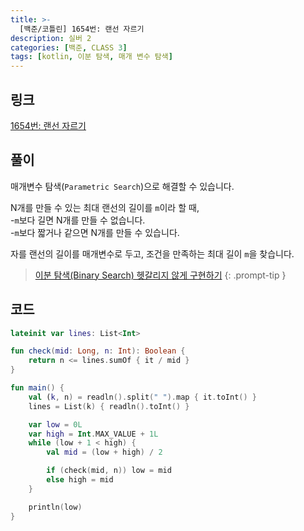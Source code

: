 ```yaml
---
title: >-
  [백준/코틀린] 1654번: 랜선 자르기
description: 실버 2
categories: [백준, CLASS 3]
tags: [kotlin, 이분 탐색, 매개 변수 탐색]
---
```


## 링크
[1654번: 랜선 자르기](https://www.acmicpc.net/problem/1654)

## 풀이
<span class="txt_bg">매개변수 탐색(`Parametric Search`)</span>으로 해결할 수 있습니다.

N개를 만들 수 있는 최대 랜선의 길이를 `m`이라 할 때,\
-`m`보다 길면 N개를 만들 수 없습니다.\
-`m`보다 짧거나 같으면 N개를 만들 수 있습니다.

자를 랜선의 길이를 매개변수로 두고, 조건을 만족하는 최대 길이 `m`을 찾습니다.

> [이분 탐색(Binary Search) 헷갈리지 않게 구현하기](https://www.acmicpc.net/blog/view/109)
{: .prompt-tip }

## 코드
```kotlin
lateinit var lines: List<Int>

fun check(mid: Long, n: Int): Boolean {
    return n <= lines.sumOf { it / mid }
}

fun main() {
    val (k, n) = readln().split(" ").map { it.toInt() }
    lines = List(k) { readln().toInt() }

    var low = 0L
    var high = Int.MAX_VALUE + 1L
    while (low + 1 < high) {
        val mid = (low + high) / 2

        if (check(mid, n)) low = mid
        else high = mid
    }

    println(low)
}

```
